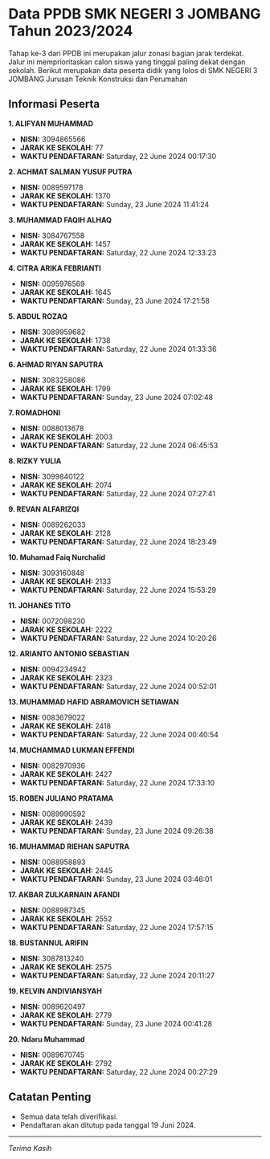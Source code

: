 # Data PPDB SMK NEGERI 3 JOMBANG Tahun 2023/2024
Tahap ke-3 dari PPDB ini merupakan jalur zonasi bagian jarak terdekat. Jalur ini memprioritaskan calon siswa yang tinggal paling dekat dengan sekolah.
Berikut merupakan data peserta didik yang lolos di SMK NEGERI 3 JOMBANG Jurusan Teknik Konstruksi dan Perumahan

## Informasi Peserta 
**1. ALIFYAN MUHAMMAD**
- **NISN:** 3094865566
- **JARAK KE SEKOLAH:** 77
- **WAKTU PENDAFTARAN:** Saturday, 22 June 2024 00:17:30

**2. ACHMAT SALMAN YUSUF PUTRA**
- **NISN:** 0089597178
- **JARAK KE SEKOLAH:** 1370
- **WAKTU PENDAFTARAN:** Sunday, 23 June 2024 11:41:24

**3. MUHAMMAD FAQIH ALHAQ**
- **NISN:** 3084767558
- **JARAK KE SEKOLAH:** 1457
- **WAKTU PENDAFTARAN:** Saturday, 22 June 2024 12:33:23

**4. CITRA ARIKA FEBRIANTI**
- **NISN:** 0095976569
- **JARAK KE SEKOLAH:** 1645
- **WAKTU PENDAFTARAN:** Sunday, 23 June 2024 17:21:58

**5. ABDUL ROZAQ**
- **NISN:** 3089959682
- **JARAK KE SEKOLAH:** 1738
- **WAKTU PENDAFTARAN:** Saturday, 22 June 2024 01:33:36

**6. AHMAD RIYAN SAPUTRA**
- **NISN:** 3083258086
- **JARAK KE SEKOLAH:** 1799
- **WAKTU PENDAFTARAN:** Sunday, 23 June 2024 07:02:48

**7. ROMADHONI**
- **NISN:** 0088013678
- **JARAK KE SEKOLAH:** 2003
- **WAKTU PENDAFTARAN:** Saturday, 22 June 2024 06:45:53

**8. RIZKY YULIA**
- **NISN:** 3099840122
- **JARAK KE SEKOLAH:** 2074
- **WAKTU PENDAFTARAN:** Saturday, 22 June 2024 07:27:41

**9. REVAN ALFARIZQI**
- **NISN:** 0089262033
- **JARAK KE SEKOLAH:** 2128
- **WAKTU PENDAFTARAN:** Saturday, 22 June 2024 18:23:49

**10. Muhamad Faiq Nurchalid**
- **NISN:** 3093160848
- **JARAK KE SEKOLAH:** 2133
- **WAKTU PENDAFTARAN:** Saturday, 22 June 2024 15:53:29

**11. JOHANES TITO**
- **NISN:** 0072098230
- **JARAK KE SEKOLAH:** 2222
- **WAKTU PENDAFTARAN:** Saturday, 22 June 2024 10:20:26

**12. ARIANTO ANTONIO SEBASTIAN**
- **NISN:** 0094234942
- **JARAK KE SEKOLAH:** 2323
- **WAKTU PENDAFTARAN:** Saturday, 22 June 2024 00:52:01

**13. MUHAMMAD HAFID ABRAMOVICH SETIAWAN**
- **NISN:** 0083679022
- **JARAK KE SEKOLAH:** 2418
- **WAKTU PENDAFTARAN:** Saturday, 22 June 2024 00:40:54

**14. MUCHAMMAD LUKMAN EFFENDI**
- **NISN:** 0082970936
- **JARAK KE SEKOLAH:** 2427
- **WAKTU PENDAFTARAN:** Saturday, 22 June 2024 17:33:10

**15. ROBEN JULIANO PRATAMA**
- **NISN:** 0089990592
- **JARAK KE SEKOLAH:** 2439
- **WAKTU PENDAFTARAN:** Sunday, 23 June 2024 09:26:38

**16. MUHAMMAD RIEHAN SAPUTRA**
- **NISN:** 0088958893
- **JARAK KE SEKOLAH:** 2445
- **WAKTU PENDAFTARAN:** Sunday, 23 June 2024 03:46:01

**17. AKBAR ZULKARNAIN AFANDI**
- **NISN:** 0088987345
- **JARAK KE SEKOLAH:** 2552
- **WAKTU PENDAFTARAN:** Saturday, 22 June 2024 17:57:15

**18. BUSTANNUL ARIFIN**
- **NISN:** 3087813240
- **JARAK KE SEKOLAH:** 2575
- **WAKTU PENDAFTARAN:** Saturday, 22 June 2024 20:11:27

**19. KELVIN ANDIVIANSYAH**
- **NISN:** 0089620497
- **JARAK KE SEKOLAH:** 2779
- **WAKTU PENDAFTARAN:** Sunday, 23 June 2024 00:41:28

**20. Ndaru Muhammad**
- **NISN:** 0089670745
- **JARAK KE SEKOLAH:** 2792
- **WAKTU PENDAFTARAN:** Saturday, 22 June 2024 00:27:29

## Catatan Penting

- Semua data telah diverifikasi.
- Pendaftaran akan ditutup pada tanggal 19 Juni 2024.
---
_Terima Kasih_